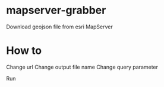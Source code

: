 # mapserver-grabber
Download geojson file from esri MapServer

# How to
Change url
Change output file name
Change query parameter

Run
